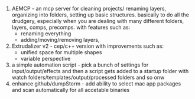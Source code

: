 1. AEMCP - an mcp server for cleaning projects/ renaming layers, organizing into folders, setting up basic structures. basically to do all the drudgery, especially when you are dealing with many different folders, layers, comps, precomps. with features such as:
	- renaming everything
	- adding/moving/removing layers, 
2.  Extrudalizer v2 - cep/c++ version with improvements such as:
	- unified space for multiple shapes
	- variable perspective
3. a simple automation script - pick a bunch of settings for input/output/effects and then a script gets added to a startup folder with watch folders/templates/output/processed folders and so onw
4. enhance github/dumpStorm - add ability to select mac app packages and scan automatically for all accetable binaries